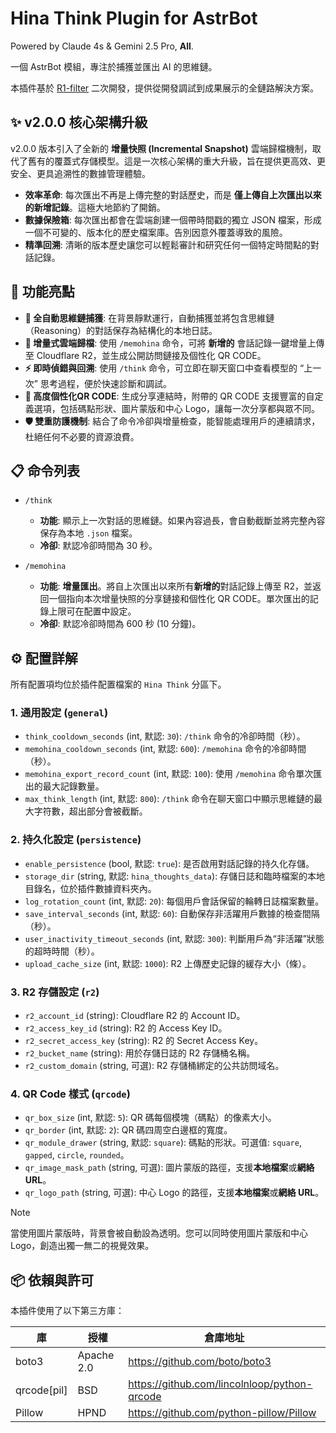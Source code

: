 # Hina Think Plugin for AstrBot

Powered by Claude 4s & Gemini 2.5 Pro, **All**.

一個 AstrBot 模組，專注於捕獲並匯出 AI 的思維鏈。

本插件基於 [R1-filter](https://github.com/Soulter/astrbot_plugin_r1_filter) 二次開發，提供從開發調試到成果展示的全鏈路解決方案。

## ✨ v2.0.0 核心架構升級

v2.0.0 版本引入了全新的 **增量快照 (Incremental Snapshot)** 雲端歸檔機制，取代了舊有的覆蓋式存儲模型。這是一次核心架構的重大升級，旨在提供更高效、更安全、更具追溯性的數據管理體驗。

- **效率革命**: 每次匯出不再是上傳完整的對話歷史，而是 **僅上傳自上次匯出以來的新增記錄**。這極大地節約了開銷。
- **數據保險箱**: 每次匯出都會在雲端創建一個帶時間戳的獨立 JSON 檔案，形成一個不可變的、版本化的歷史檔案庫。告別因意外覆蓋導致的風險。
- **精準回溯**: 清晰的版本歷史讓您可以輕鬆審計和研究任何一個特定時間點的對話記錄。

## 🚀 功能亮點

- **🧠 全自動思維鏈捕獲**: 在背景靜默運行，自動捕獲並將包含思維鏈（Reasoning）的對話保存為結構化的本地日誌。
- **💾 增量式雲端歸檔**: 使用 `/memohina` 命令，可將 **新增的** 會話記錄一鍵增量上傳至 Cloudflare R2，並生成公開訪問鏈接及個性化 QR CODE。
- **⚡️ 即時偵錯與回溯**: 使用 `/think` 命令，可立即在聊天窗口中查看模型的 “上一次” 思考過程，便於快速診斷和調試。
- **🎨 高度個性化QR CODE**: 生成分享連結時，附帶的 QR CODE 支援豐富的自定義選項，包括碼點形狀、圖片蒙版和中心 Logo，讓每一次分享都與眾不同。
- **🛡️ 雙重防護機制**: 結合了命令冷卻與增量檢查，能智能處理用戶的連續請求，杜絕任何不必要的資源浪費。

## 📋 命令列表

- `/think`
  - **功能**: 顯示上一次對話的思維鏈。如果內容過長，會自動截斷並將完整內容保存為本地 `.json` 檔案。
  - **冷卻**: 默認冷卻時間為 30 秒。

- `/memohina`
  - **功能**: **增量匯出**。將自上次匯出以來所有**新增的**對話記錄上傳至 R2，並返回一個指向本次增量快照的分享鏈接和個性化 QR CODE。單次匯出的記錄上限可在配置中設定。
  - **冷卻**: 默認冷卻時間為 600 秒 (10 分鐘)。

## ⚙️ 配置詳解

所有配置項均位於插件配置檔案的 `Hina Think` 分區下。

### 1. 通用設定 (`general`)

- `think_cooldown_seconds` (int, 默認: `30`): `/think` 命令的冷卻時間（秒）。
- `memohina_cooldown_seconds` (int, 默認: `600`): `/memohina` 命令的冷卻時間（秒）。
- `memohina_export_record_count` (int, 默認: `100`): 使用 `/memohina` 命令單次匯出的最大記錄數量。
- `max_think_length` (int, 默認: `800`): `/think` 命令在聊天窗口中顯示思維鏈的最大字符數，超出部分會被截斷。

### 2. 持久化設定 (`persistence`)

- `enable_persistence` (bool, 默認: `true`): 是否啟用對話記錄的持久化存儲。
- `storage_dir` (string, 默認: `hina_thoughts_data`): 存儲日誌和臨時檔案的本地目錄名，位於插件數據資料夾內。
- `log_rotation_count` (int, 默認: `20`): 每個用戶會話保留的輪轉日誌檔案數量。
- `save_interval_seconds` (int, 默認: `60`): 自動保存非活躍用戶數據的檢查間隔（秒）。
- `user_inactivity_timeout_seconds` (int, 默認: `300`): 判斷用戶為“非活躍”狀態的超時時間（秒）。
- `upload_cache_size` (int, 默認: `1000`): R2 上傳歷史記錄的緩存大小（條）。

### 3. R2 存儲設定 (`r2`)

- `r2_account_id` (string): Cloudflare R2 的 Account ID。
- `r2_access_key_id` (string): R2 的 Access Key ID。
- `r2_secret_access_key` (string): R2 的 Secret Access Key。
- `r2_bucket_name` (string): 用於存儲日誌的 R2 存儲桶名稱。
- `r2_custom_domain` (string, 可選): R2 存儲桶綁定的公共訪問域名。

### 4. QR Code 樣式 (`qrcode`)

- `qr_box_size` (int, 默認: `5`): QR 碼每個模塊（碼點）的像素大小。
- `qr_border` (int, 默認: `2`): QR 碼四周空白邊框的寬度。
- `qr_module_drawer` (string, 默認: `square`): 碼點的形狀。可選值: `square`, `gapped`, `circle`, `rounded`。
- `qr_image_mask_path` (string, 可選): 圖片蒙版的路徑，支援**本地檔案**或**網絡 URL**。
- `qr_logo_path` (string, 可選): 中心 Logo 的路徑，支援**本地檔案**或**網絡 URL**。

> [!NOTE]
> 當使用圖片蒙版時，背景會被自動設為透明。您可以同時使用圖片蒙版和中心 Logo，創造出獨一無二的視覺效果。

## 📦 依賴與許可

本插件使用了以下第三方庫：

| 庫         | 授權       | 倉庫地址                                           |
|------------|------------|----------------------------------------------------|
| boto3      | Apache 2.0 | https://github.com/boto/boto3                      |
| qrcode[pil]| BSD        | https://github.com/lincolnloop/python-qrcode       |
| Pillow     | HPND       | https://github.com/python-pillow/Pillow            |
